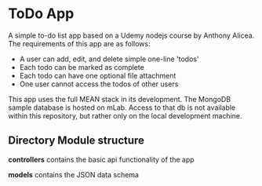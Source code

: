 # ToDo App 

A simple to-do list app based on a Udemy nodejs course by Anthony Alicea. The requirements of this app are as follows:

  * A user can add, edit, and delete simple one-line 'todos'
  * Each todo can be marked as complete
  * Each todo can have one optional file attachment
  * One user cannot access the todos of other users

This app uses the full MEAN stack in its development. The MongoDB sample database is hosted on mLab. Access to that db is not available within this repository, but rather only on the local development machine.

## Directory Module structure

**controllers** contains the basic api functionality of the app

**models** contains the JSON data schema


